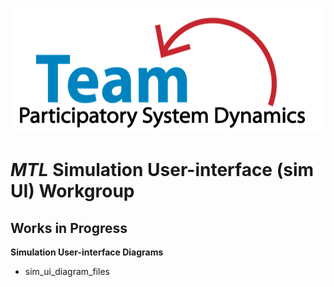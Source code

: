 <img src = "https://github.com/lzim/teampsd/blob/teampsd_style/teampsd_logo/team_psd_logo_sm.png"
     height = "200" width = "600">  

# *MTL* Simulation User-interface (sim UI) Workgroup

## Works in Progress

**Simulation User-interface Diagrams**
  
- sim_ui_diagram_files
